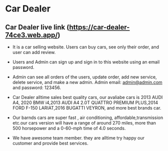 # Car Dealer

## Car Dealer live link (https://car-dealer-74ce3.web.app/)

* It is a car selling website. Users can buy cars, see only their order, and user can add review.

* Users and Admin can sign up and sign in to this website using an email password.

* Admin can see all orders of the users, update order, add new service, delete service, and make a new admin. Admin email: admin@admin.com and password: 123456.

* Car Dealer alltime sales best quality cars, our avaliabe cars is 2013 AUDI A4, 2020 BMW i4,2013 AUDI A4 2.0T QUATTRO PREMIUM PLUS,2014 FORD F-150 LARIAT,2016 BUGATTI VEYRON, and more best brands car.

* Our barnds cars are super fast , air conditioning, affordable,transmission etc.our cars version will have a range of around 270 miles, more than 500 horsepower and a 0-60-mph time of 4.0 seconds.

* We have awesome team member. they are alltime try happy our customer and provide best services. 
